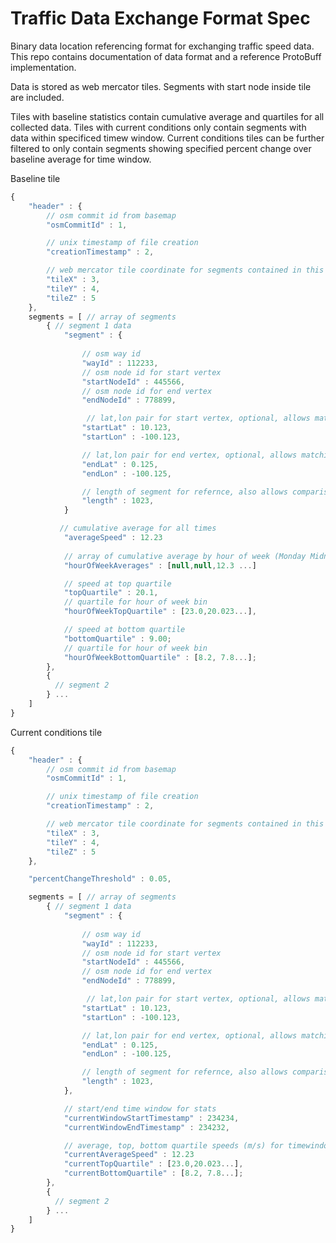# Traffic Data Exchange Format Spec

Binary data location referencing format for exchanging traffic speed data. This repo contains documentation of data format and a reference ProtoBuff implementation. 

Data is stored as web mercator tiles. Segments with start node inside tile are included. 

Tiles with baseline statistics contain cumulative average and quartiles for all collected data. Tiles with current conditions only contain segments with data within specificed timew window. Current conditions tiles can be further filtered to only contain segments showing specified percent change over baseline average for time window.

Baseline tile
```javascript
{
    "header" : {
        // osm commit id from basemap 
        "osmCommitId" : 1,

        // unix timestamp of file creation
        "creationTimestamp" : 2,

        // web mercator tile coordinate for segments contained in this file (startNodeId of all segments falls within tile boundary)
        "tileX" : 3,
        "tileY" : 4,
        "tileZ" : 5
    },
    segments = [ // array of segments
        { // segment 1 data
            "segment" : {
                
                // osm way id
                "wayId" : 112233, 
                // osm node id for start vertex
                "startNodeId" : 445566, 
                // osm node id for end vertex
                "endNodeId" : 778899,

                 // lat,lon pair for start vertex, optional, allows matching when node references change 
                "startLat" : 10.123,
                "startLon" : -100.123,

                // lat,lon pair for end vertex, optional, allows matching when node references change
                "endLat" : 0.125, 
                "endLon" : -100.125,

                // length of segment for refernce, also allows comparison as OSM changes
                "length" : 1023, 
            }

           // cumulative average for all times
            "averageSpeed" : 12.23 
           
            // array of cumulative average by hour of week (Monday Midnight GMT is "hour zero". Nulls represent times with insufficent coverage, fall back to average)
            "hourOfWeekAverages" : [null,null,12.3 ...] 

            // speed at top quartile 
            "topQuartile" : 20.1,
            // quartile for hour of week bin
            "hourOfWeekTopQuartile" : [23.0,20.023...],

            // speed at bottom quartile
            "bottomQuartile" : 9.00;
            // quartile for hour of week bin
            "hourOfWeekBottomQuartile" : [8.2, 7.8...];
        },
        {
          // segment 2
        } ...
    ]
}
```


Current conditions tile
```javascript
{
    "header" : {
        // osm commit id from basemap 
        "osmCommitId" : 1,

        // unix timestamp of file creation
        "creationTimestamp" : 2,

        // web mercator tile coordinate for segments contained in this file (startNodeId of all segments falls within tile boundary)
        "tileX" : 3,
        "tileY" : 4,
        "tileZ" : 5
    },

    "percentChangeThreshold" : 0.05,

    segments = [ // array of segments
        { // segment 1 data
            "segment" : {
                
                // osm way id
                "wayId" : 112233, 
                // osm node id for start vertex
                "startNodeId" : 445566, 
                // osm node id for end vertex
                "endNodeId" : 778899,

                 // lat,lon pair for start vertex, optional, allows matching when node references change 
                "startLat" : 10.123,
                "startLon" : -100.123,

                // lat,lon pair for end vertex, optional, allows matching when node references change
                "endLat" : 0.125, 
                "endLon" : -100.125,

                // length of segment for refernce, also allows comparison as OSM changes
                "length" : 1023, 
            },

            // start/end time window for stats
            "currentWindowStartTimestamp" : 234234,
            "currentWindowEndTimestamp" : 234232,

            // average, top, bottom quartile speeds (m/s) for timewindow
            "currentAverageSpeed" : 12.23 
            "currentTopQuartile" : [23.0,20.023...],
            "currentBottomQuartile" : [8.2, 7.8...];
        },
        {
          // segment 2
        } ...
    ]
}
```
